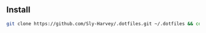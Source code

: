 ## Install

```bash
git clone https://github.com/Sly-Harvey/.dotfiles.git ~/.dotfiles && cd ~/.dotfiles && ./install.sh
```
